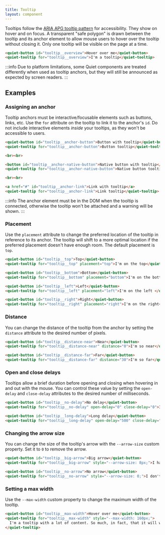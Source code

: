 ```yaml
---
title: Tooltip
layout: component
---
```


Tooltips follow the [ARIA APG tooltip pattern](https://www.w3.org/WAI/ARIA/apg/patterns/tooltip/) for accessibility. They show on hover and on focus. A transparent "safe polygon" is drawn between the tooltip and its anchor element to allow mouse users to hover over the tooltip without closing it. Only one tooltip will be visible on the page at a time.

```html {.example}
<quiet-button id="tooltip__overview">Hover over me</quiet-button>
<quiet-tooltip for="tooltip__overview">I'm a tooltip</quiet-tooltip>
```

:::info
Due to platform limitations, some Quiet components are treated differently when used as tooltip anchors, but they will still be announced as expected by screen readers.
:::

## Examples

### Assigning an anchor

Tooltip anchors must be interactive/focusable elements such as buttons, links, etc. Use the `for` attribute on the tooltip to link it to the anchor's `id`. Do not include interactive elements _inside_ your tooltips, as they won't be accessible to users.

```html {.example}
<quiet-button id="tooltip__anchor-button">Button with tooltip</quiet-button>
<quiet-tooltip for="tooltip__anchor-button">Button tooltip</quiet-tooltip>

<br><br>

<button id="tooltip__anchor-native-button">Native button with tooltip</button>
<quiet-tooltip for="tooltip__anchor-native-button">Native button tooltip</quiet-tooltip>

<br><br>

<a href="#" id="tooltip__anchor-link">Link with tooltip</a>
<quiet-tooltip for="tooltip__anchor-link">Link tooltip</quiet-tooltip>
```

:::info
The anchor element must be in the DOM when the tooltip is connected, otherwise the tooltip won't be attached and a warning will be shown.
:::

### Placement

Use the `placement` attribute to change the preferred location of the tooltip in reference to its anchor. The tooltip will shift to a more optimal location if the preferred placement doesn't have enough room. The default placement is `top`.

```html {.example}
<quiet-button id="tooltip__top">Top</quiet-button>
<quiet-tooltip for="tooltip__top" placement="top">I'm on the top</quiet-tooltip>

<quiet-button id="tooltip__bottom">Bottom</quiet-button>
<quiet-tooltip for="tooltip__bottom" placement="bottom">I'm on the bottom</quiet-tooltip>

<quiet-button id="tooltip__left">Left</quiet-button>
<quiet-tooltip for="tooltip__left" placement="left">I'm on the left </quiet-tooltip>

<quiet-button id="tooltip__right">Right</quiet-button>
<quiet-tooltip for="tooltip__right" placement="right">I'm on the right</quiet-tooltip>
```

### Distance

You can change the distance of the tooltip from the anchor by setting the `distance` attribute to the desired number of pixels.

```html {.example}
<quiet-button id="tooltip__distance-near">Near</quiet-button>
<quiet-tooltip for="tooltip__distance-near" distance="0">I'm so near</quiet-tooltip>

<quiet-button id="tooltip__distance-far">Far</quiet-button>
<quiet-tooltip for="tooltip__distance-far" distance="30">I'm so far</quiet-tooltip>
```

### Open and close delays

Tooltips allow a brief duration before opening and closing when hovering in and out with the mouse. You can control these value by setting the `open-delay` and `close-delay` attributes to the desired number of milliseconds.

```html {.example}
<quiet-button id="tooltip__no-delay">No delay</quiet-button>
<quiet-tooltip for="tooltip__no-delay" open-delay="0" close-delay="0">I have no delay whatsoever</quiet-tooltip>

<quiet-button id="tooltip__long-delay">Long delay</quiet-button>
<quiet-tooltip for="tooltip__long-delay" open-delay="500" close-delay="500">I have a long delay to open and close</quiet-tooltip>
```

### Changing the arrow size

You can change the size of the tooltip's arrow with the `--arrow-size` custom property. Set it to `0` to remove the arrow.

```html {.example}
<quiet-button id="tooltip__big-arrow">Big arrow</quiet-button>
<quiet-tooltip for="tooltip__big-arrow" style="--arrow-size: 8px;">I have a big arrow</quiet-tooltip>

<quiet-button id="tooltip__no-arrow">No arrow</quiet-button>
<quiet-tooltip for="tooltip__no-arrow" style="--arrow-size: 0;">I don't have an arrow</quiet-tooltip>
```

### Setting a max width

Use the `--max-width` custom property to change the maximum width of the tooltip.

```html {.example}
<quiet-button id="tooltip__max-width">Hover over me</quiet-button>
<quiet-tooltip for="tooltip__max-width" style="--max-width: 160px;">
  I'm a tooltip with a lot of content. So much, in fact, that it will wrap to the next line.
</quiet-tooltip>
```
